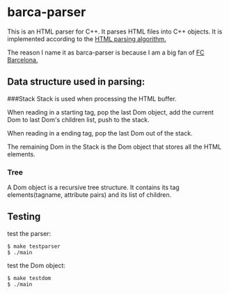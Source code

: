 # barca-parser

This is an HTML parser for C++. It parses HTML files into C++ objects. It is implemented according to the [HTML parsing algorithm.](http://www.whatwg.org/specs/web-apps/current-work/multipage/#auto-toc-12)

The reason I name it as barca-parser is because I am a big fan of [FC Barcelona.](www.fcbarcelona.com/)

## Data structure used in parsing:

###Stack
Stack is used when processing the HTML buffer.

When reading in a starting tag, pop the last Dom object, add the current Dom to last Dom's children list, push to the stack.

When reading in a ending tag, pop the last Dom out of the stack.

The remaining Dom in the Stack is the Dom object that stores all the HTML elements.

### Tree
A Dom object is a recursive tree structure. It contains its tag elements(tagname, attribute pairs) and its list of children.

## Testing
test the parser:

    $ make testparser
    $ ./main

test the Dom object:

    $ make testdom
    $ ./main
